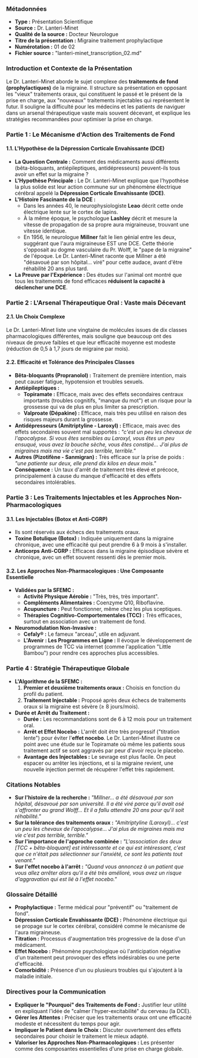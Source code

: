 ### **Métadonnées**

- **Type :** Présentation Scientifique
- **Source :** Dr. Lanteri-Minet
- **Qualité de la source :** Docteur Neurologue
- **Titre de la présentation :** Migraine traitement prophylactique
- **Numérotation :** 01 de 02
- **Fichier source :** "lanteri-minet_transcription_02.md"

### **Introduction et Contexte de la Présentation**

Le Dr. Lanteri-Minet aborde le sujet complexe des **traitements de fond (prophylactiques)** de la migraine. Il structure sa présentation en opposant les "vieux" traitements oraux, qui constituent le passé et le présent de la prise en charge, aux "nouveaux" traitements injectables qui représentent le futur. Il souligne la difficulté pour les médecins et les patients de naviguer dans un arsenal thérapeutique vaste mais souvent décevant, et explique les stratégies recommandées pour optimiser la prise en charge.

### **Partie 1 : Le Mécanisme d'Action des Traitements de Fond**

#### **1.1. L'Hypothèse de la Dépression Corticale Envahissante (DCE)**

- **La Question Centrale :** Comment des médicaments aussi différents (bêta-bloquants, antiépileptiques, antidépresseurs) peuvent-ils tous avoir un effet sur la migraine ?
- **L'Hypothèse Principale :** Le Dr. Lanteri-Minet explique que l'hypothèse la plus solide est leur action commune sur un phénomène électrique cérébral appelé la **Dépression Corticale Envahissante (DCE)**.
- **L'Histoire Fascinante de la DCE :**
  - Dans les années 40, le neurophysiologiste **Leao** décrit cette onde électrique lente sur le cortex de lapins.
  - À la même époque, le psychologue **Lashley** décrit et mesure la vitesse de propagation de sa propre aura migraineuse, trouvant une vitesse identique.
  - En 1956, le neurologue **Millner** fait le lien génial entre les deux, suggérant que l'aura migraineuse EST une DCE. Cette théorie s'opposait au dogme vasculaire du Pr. Wolff, le "pape de la migraine" de l'époque. Le Dr. Lanteri-Minet raconte que Millner a été "désavoué par son hôpital... viré" pour cette audace, avant d'être réhabilité 20 ans plus tard.
- **La Preuve par l'Expérience :** Des études sur l'animal ont montré que tous les traitements de fond efficaces **réduisent la capacité à déclencher une DCE**.

### **Partie 2 : L'Arsenal Thérapeutique Oral : Vaste mais Décevant**

#### **2.1. Un Choix Complexe**

Le Dr. Lanteri-Minet liste une vingtaine de molécules issues de dix classes pharmacologiques différentes, mais souligne que beaucoup ont des niveaux de preuve faibles et que leur efficacité moyenne est modeste (réduction de 0,5 à 1,7 jours de migraine par mois).

#### **2.2. Efficacité et Tolérance des Principales Classes**

- **Bêta-bloquants (Propranolol) :** Traitement de première intention, mais peut causer fatigue, hypotension et troubles sexuels.
- **Antiépileptiques :**
  - **Topiramate :** Efficace, mais avec des effets secondaires centraux importants (troubles cognitifs, "manque du mot") et un risque pour la grossesse qui va de plus en plus limiter sa prescription.
  - **Valproate (Dépakine) :** Efficace, mais très peu utilisé en raison des risques majeurs durant la grossesse.
- **Antidépresseurs (Amitriptyline - Laroxyl) :** Efficace, mais avec des effets secondaires souvent mal supportés : _"c'est un peu les chevaux de l'apocalypse. Si vous êtes sensibles au Laroxyl, vous êtes un peu ensuqué, vous avez la bouche sèche, vous êtes constipé... J'ai plus de migraines mais ma vie c'est pas terrible, terrible."_
- **Autres (Pizotifène - Sanmigran) :** Très efficace sur la prise de poids : _"une patiente sur deux, elle prend dix kilos en deux mois."_
- **Conséquence :** Un taux d'arrêt de traitement très élevé et précoce, principalement à cause du manque d'efficacité et des effets secondaires intolérables.

### **Partie 3 : Les Traitements Injectables et les Approches Non-Pharmacologiques**

#### **3.1. Les Injectables (Botox et Anti-CGRP)**

- Ils sont réservés aux échecs des traitements oraux.
- **Toxine Botulique (Botox) :** Indiquée uniquement dans la migraine chronique, avec une efficacité qui peut prendre 6 à 9 mois à s'installer.
- **Anticorps Anti-CGRP :** Efficaces dans la migraine épisodique sévère et chronique, avec un effet souvent ressenti dès le premier mois.

#### **3.2. Les Approches Non-Pharmacologiques : Une Composante Essentielle**

- **Validées par la SFEMC :**
  - **Activité Physique Aérobie :** "Très, très, très important".
  - **Compléments Alimentaires :** Coenzyme Q10, Riboflavine.
  - **Acupuncture :** Peut fonctionner, même chez les plus sceptiques.
  - **Thérapies Cognitivo-Comportementales (TCC) :** Très efficaces, surtout en association avec un traitement de fond.
- **Neuromodulation Non-Invasive :**
  - **Cefaly® :** Le fameux "arceau", utile en adjuvant.
  - **L'Avenir : Les Programmes en Ligne :** Il évoque le développement de programmes de TCC via internet (comme l'application "Little Bambou") pour rendre ces approches plus accessibles.

### **Partie 4 : Stratégie Thérapeutique Globale**

- **L'Algorithme de la SFEMC :**
    1. **Premier et deuxième traitements oraux :** Choisis en fonction du profil du patient.
    2. **Traitement Injectable :** Proposé après deux échecs de traitements oraux si la migraine est sévère (≥ 8 jours/mois).
- **Durée et Arrêt du Traitement :**
  - **Durée :** Les recommandations sont de 6 à 12 mois pour un traitement oral.
  - **Arrêt et Effet Nocebo :** L'arrêt doit être très progressif ("titration lente") pour éviter l'**effet nocebo**. Le Dr. Lanteri-Minet illustre ce point avec une étude sur le Topiramate où même les patients sous traitement actif se sont aggravés par peur d'avoir reçu le placebo.
  - **Avantage des Injectables :** Le sevrage est plus facile. On peut espacer ou arrêter les injections, et si la migraine revient, une nouvelle injection permet de récupérer l'effet très rapidement.

### **Citations Notables**

- **Sur l'histoire de la recherche :** _"Millner... a été désavoué par son hôpital, désavoué par son université. Il a été viré parce qu'il avait osé s'affronter au grand Wolff... Et il a fallu attendre 20 ans pour qu'il soit réhabilité."_
- **Sur la tolérance des traitements oraux :** _"Amitriptyline (Laroxyl)... c'est un peu les chevaux de l'apocalypse... J'ai plus de migraines mais ma vie c'est pas terrible, terrible."_
- **Sur l'importance de l'approche combinée :** _"L'association des deux \[TCC + bêta-bloquant\] est intéressante et ce qui est intéressant, c'est que ce n'était pas sélectionner sur l'anxiété, ce sont les patients tout venant."_
- **Sur l'effet nocebo à l'arrêt :** _"Quand vous annoncez à un patient que vous allez arrêter alors qu'il a été très amélioré, vous avez un risque d'aggravation qui est lié à l'effet nocebo."_

### **Glossaire Détaillé**

- **Prophylactique :** Terme médical pour "préventif" ou "traitement de fond".
- **Dépression Corticale Envahissante (DCE) :** Phénomène électrique qui se propage sur le cortex cérébral, considéré comme le mécanisme de l'aura migraineuse.
- **Titration :** Processus d'augmentation très progressive de la dose d'un médicament.
- **Effet Nocebo :** Phénomène psychologique où l'anticipation négative d'un traitement peut provoquer des effets indésirables ou une perte d'efficacité.
- **Comorbidité :** Présence d'un ou plusieurs troubles qui s'ajoutent à la maladie initiale.

### **Directives pour la Communication**

- **Expliquer le "Pourquoi" des Traitements de Fond :** Justifier leur utilité en expliquant l'idée de "calmer l'hyper-excitabilité" du cerveau (la DCE).
- **Gérer les Attentes :** Préciser que les traitements oraux ont une efficacité modeste et nécessitent du temps pour agir.
- **Impliquer le Patient dans le Choix :** Discuter ouvertement des effets secondaires pour choisir le traitement le mieux adapté.
- **Valoriser les Approches Non-Pharmacologiques :** Les présenter comme des composantes essentielles d'une prise en charge globale.
